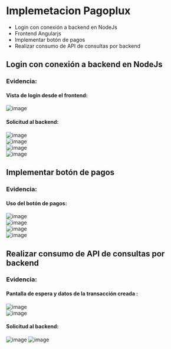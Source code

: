 # Implemetacion Pagoplux
* Login con conexión a backend en NodeJs
* Frontend Angularjs
* Implementar botón de pagos
* Realizar consumo de API de consultas por backend
## Login con conexión a backend en NodeJs
### Evidencia:
#### Vista de login desde el frontend:
![image](https://github.com/user-attachments/assets/b69ed643-9b20-4455-909e-d7f5f2f67cd0)
<br>
#### Solicitud al backend:

![image](https://github.com/user-attachments/assets/5ab21d1a-fa05-4b5c-9a73-c66444f46f76)<br>
![image](https://github.com/user-attachments/assets/6ce06398-07a6-43e3-96a0-b86adc905d42)<br>
![image](https://github.com/user-attachments/assets/6d8dd780-3ed7-4b94-82f4-2c8012ffcc47)<br>
![image](https://github.com/user-attachments/assets/c30a1fc8-de02-44c0-94f0-cbf14b7f5cf0)<br>

## Implementar botón de pagos
### Evidencia:
#### Uso del botón de pagos:

![image](https://github.com/user-attachments/assets/f11ad8f4-30d1-496a-a586-bb79b603cde3)<br>
![image](https://github.com/user-attachments/assets/0ecaf3c4-1512-4844-8999-c79d4c725fa2)<br>
![image](https://github.com/user-attachments/assets/c96a6ce7-05f3-4bf6-989e-f6c1f1e33dba)<br>
![image](https://github.com/user-attachments/assets/a3c89201-e193-4cce-9939-489d1dbaf8d8)<br>

## Realizar consumo de API de consultas por backend
### Evidencia:
#### Pantalla de espera y datos de la transacción creada :
![image](https://github.com/user-attachments/assets/36589c5b-bfc2-4cd2-b98d-73a52001a7cb)<br>
![image](https://github.com/user-attachments/assets/4ce90540-bde9-4510-a1ac-22e1c0c34473)<br>

#### Solicitud al backend:
![image](https://github.com/user-attachments/assets/0172d1f2-d773-4a89-b5a6-d0a553a3424a)
![image](https://github.com/user-attachments/assets/a93a5310-af87-4959-b9eb-f58970d9959f)

